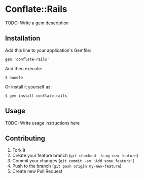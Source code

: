 # Conflate::Rails

TODO: Write a gem description

## Installation

Add this line to your application's Gemfile:

    gem 'conflate-rails'

And then execute:

    $ bundle

Or install it yourself as:

    $ gem install conflate-rails

## Usage

TODO: Write usage instructions here

## Contributing

1. Fork it
2. Create your feature branch (`git checkout -b my-new-feature`)
3. Commit your changes (`git commit -am 'Add some feature'`)
4. Push to the branch (`git push origin my-new-feature`)
5. Create new Pull Request
